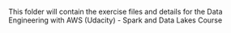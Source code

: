 This folder will contain the exercise files and details for the Data Engineering with AWS (Udacity) - Spark and Data Lakes Course

